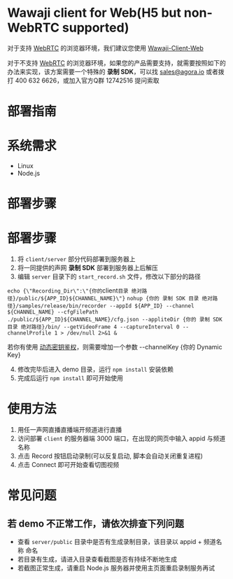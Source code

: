 # Wawaji client for Web(H5 but non-WebRTC supported)

对于支持 [WebRTC](https://webrtc.org/) 的浏览器环境，我们建议您使用 [Wawaji-Client-Web](https://github.com/AgoraIO/Wawaji/tree/master/Wawaji-Client-Web)

对于不支持 [WebRTC](https://webrtc.org/) 的浏览器环境，如果您的产品需要支持，就需要按照如下的办法来实现，该方案需要一个特殊的 **录制 SDK**，可以找 sales@agora.io 或者拨打 400 632 6626，或加入官方Q群 12742516 提问索取
# 部署指南

# 系统需求
* Linux
* Node.js

# 部署步骤

# 部署步骤
1. 将 `client/server` 部分代码部署到服务器上
2. 将一同提供的声网 **录制 SDK** 部署到服务器上后解压
3. 编辑 `server` 目录下的 `start_record.sh` 文件，修改以下部分的路径

`
echo {\"Recording_Dir\":\"{你的 `client` 目录 绝对路径}/public/${APP_ID}${CHANNEL_NAME}\"}
`
`
nohup {你的 录制 SDK 目录 绝对路径}/samples/release/bin/recorder --appId ${APP_ID} --channel ${CHANNEL_NAME} --cfgFilePath ./public/${APP_ID}${CHANNEL_NAME}/cfg.json --appliteDir {你的 录制 SDK 目录 绝对路径}/bin/ --getVideoFrame 4 --captureInterval 0 --channelProfile 1 > /dev/null 2>&1 &
`

若你有使用 [动态密钥鉴权](https://document.agora.io/cn/1.14/instruction/key.html)，则需要增加一个参数 --channelKey {你的 Dynamic Key}

4. 修改完毕后进入 demo 目录，运行 `npm install` 安装依赖
5. 完成后运行 `npm install` 即可开始使用

# 使用方法
1. 用任一声网直播直播端开频道进行直播
2. 访问部署 `client` 的服务器端 3000 端口，在出现的网页中输入 appid 与频道名称
3. 点击 Record 按钮启动录制(可以反复启动, 脚本会自动关闭重复进程)
4. 点击 Connect 即可开始查看切图视频

# 常见问题
## 若 demo 不正常工作，请依次排查下列问题
* 查看 `server/public` 目录中是否有生成录制目录，该目录以 appid + 频道名称 命名
* 若目录有生成，请进入目录查看截图是否有持续不断地生成
* 若截图正常生成，请重启 Node.js 服务器并使用主页面重启录制服务再试
